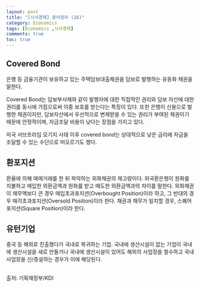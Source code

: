 ```yaml
---
layout: post
title: "[시사경제] 용어정리 (26)"
category: Economics
tags: [Economics ,시사경제]
comments: true
toc: true
---
```

## Covered Bond

은행 등 금융기관이 보유하고 있는 주택담보대출채권을 담보로 발행하는 유동화 채권을 말한다.

Covered Bond는 담보부사채와 같이 발행자에 대한 직접적인 권리와 담보 자산에 대한 권리를 동시에 가짐으로써 이중 보호를 받는다는 특징이 있다. 또한 은행이 신용으로 발행한 채권이지만, 담보자산에서 우선적으로 변제받을 수 있는 권리가 부여된 채권이기 때문에 안정적이며, 자금조달 비용이 낮다는 장점을 가지고 있다.

미국 서브프라임 모기지 사태 이후 covered bond는 상대적으로 낮은 금리에 자금을 조달할 수 있는 수단으로 떠오르기도 했다.

## 환포지션

환율에 의해 매매거래를 한 뒤 파악하는 외화채권의 재고량이다. 외국환은행이 원화를 지불하고 매입한 외환금액과 원화를 받고 매도한 외환금액과의 차이를 말한다. 외화채권이 채무액보다 큰 경우 매입초과포지션(Overbought Position)이라 하고, 그 반대의 경우 매각초과포지션(Oversold Position)이라 한다. 채권과 채무가 일치할 경우, 스퀘어포지션(Square Position)이라 한다.

## 유턴기업

중국 등 해외로 진출했다가 국내로 복귀하는 기업. 국내에 생산시설이 없는 기업이 국내에 생산시설을 새로 만들거나 국내에 생산시설이 있어도 해외의 사업장을 철수하고 국내 사업장을 신/증설하는 경우가 이에 해당된다.

## 


출처: 기획재정부/KDI